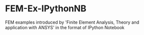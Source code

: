 # FEM-Ex-IPythonNB
FEM examples introduced by 'Finite Element Analysis, Theory and application with ANSYS' in the format of IPython Notebook
